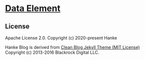 [Data Element](https://dataelement.top)
================================

License
-------

Apache License 2.0.
Copyright (c) 2020-present Hanke

Hanke Blog is derived from [Clean Blog Jekyll Theme (MIT License)](https://github.com/BlackrockDigital/startbootstrap-clean-blog-jekyll/)
Copyright (c) 2013-2016 Blackrock Digital LLC.
